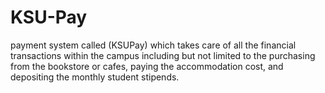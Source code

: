 # KSU-Pay
payment system called (KSUPay)
which takes care of all the financial transactions within the campus including but not
limited to the purchasing from the bookstore or cafes, paying the accommodation cost,
and depositing the monthly student stipends. 
